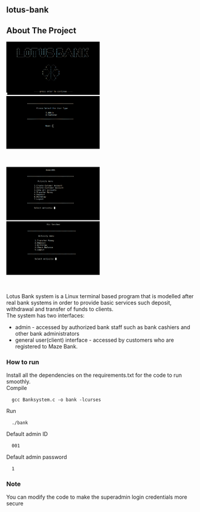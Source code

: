 ## lotus-bank
## About The Project

<p float="left">
   <img src="/assets/splash-screen.png" width="49%"/>&nbsp;&nbsp;
   <img src="/assets/login-page.png" width="49%"/>
</p><br>

<p float="left">
   <img src="/assets/admin-page.png" width="49%">&nbsp;&nbsp;
   <img src="/assets/customer-page.png" width="49%">
</p><br>


Lotus Bank system is a Linux terminal based program that is modelled after real bank systems in order to provide basic services such deposit, withdrawal and transfer of funds to clients.<br>
The system has two interfaces:

   - admin - accessed by authorized bank staff such as bank cashiers and other bank administrators
   - general user(client) interface - accessed by customers who are registered to Maze Bank.
### How to run
Install all the dependencies on the requirements.txt for the code to run smoothly.<br>
Compile

      gcc Banksystem.c -o bank -lcurses

Run

      ./bank
Default admin ID

      001
Default admin password

      1
    

### Note
You can modify the code to make the superadmin login credentials more secure
